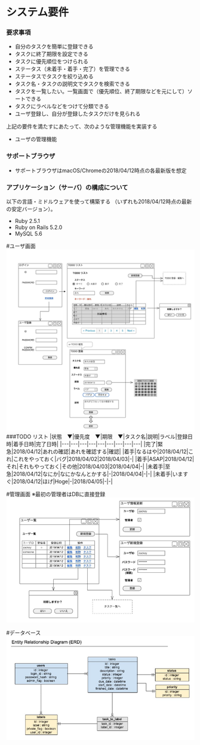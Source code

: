 # システム要件
### 要求事項
- 自分のタスクを簡単に登録できる
- タスクに終了期限を設定できる
- タスクに優先順位をつけられる
- ステータス（未着手・着手・完了）を管理できる
- ステータスでタスクを絞り込める
- タスク名・タスクの説明文でタスクを検索できる
- タスクを一覧したい。一覧画面で（優先順位、終了期限などを元にして）ソートできる
- タスクにラベルなどをつけて分類できる
- ユーザ登録し、自分が登録したタスクだけを見られる

上記の要件を満たすにあたって、次のような管理機能を実装する

- ユーザの管理機能

### サポートブラウザ

- サポートブラウザはmacOS/Chromeの2018/04/12時点の各最新版を想定

### アプリケーション（サーバ）の構成について

以下の言語・ミドルウェアを使って構築する
（いずれも2018/04/12時点の最新の安定バージョン）。

- Ruby 2.5.1
- Ruby on Rails 5.2.0
- MySQL 5.6

#ユーザ画面
![](main.png)
###TODO リスト
|状態　▼|優先度　▼|期限　▼|タスク名|説明|ラベル|登録日時|着手日時|完了日時|
|---|---|---|---|---|---|---|---|---|
|完了|緊急|2018/04/12|あれの確認|あれを確認する|確認|
|着手|なるはや|2018/04/12|これ|これをやっておく|バグ|2018/04/02|2018/04/03|-|
|着手|ASAP|2018/04/12|それ|それもやっておく|その他|2018/04/03|2018/04/04|-|
|未着手|至急|2018/04/12|なにか|なにかなんとかする|-|2018/04/04|-|-|
|未着手|いますぐ|2018/04/12|ほげ|Hoge|-|2018/04/05|-|-|

#管理画面
※最初の管理者はDBに直接登録
![](Admin.png)

#データベース
![](erd.png)
